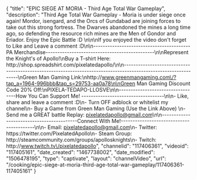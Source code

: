 {
    "title": "EPIC SIEGE AT MORIA - Third Age Total War Gameplay",
    "description": "Third Age Total War Gameplay - Moria is under siege once again!  Mordor, isengard, and the Orcs of Gundabad are joining forces to take out this strong fortress.  The Dwarves abandoned the mines a long time ago, so defending the resource rich mines are the Men of Gondor and Eriador.  Enjoy the Epic Battle :D \n\n\nIf you enjoyed the video don't forget to Like and Leave a comment :D\n\n-----------------------------------------PA Merchandise----------------------------------------------\n\nRepresent the Knight's of Apollo!\nBuy a T-shirt Here: http:\/\/shop.spreadshirt.com\/pixelatedapollo\/\n\n---------------------------------------------------------------------------------------------------------------\nGreen Man Gaming Link:\nhttp:\/\/www.greenmangaming.com\/?tap_a=1964-996bbb&tap_s=29753-aa0a78\n\nGreen Man Gaming Discount Code 20% Off:\nPIXELA-TEDAPO-LLOSVE\n\n----------------------------------How You Can Support Me! -----------------------------------\n\n- Like, share and leave a comment :D\n- Turn OFF adblock or whitelist my channel\n- Buy a Game from Green Man Gaming (Use the Link Above) \n- Send me a GREAT battle Replay: pixelatedapollo@gmail.com\n\n------------------------------------------Connect With Me!-----------------------------------------\n\n- Email: pixelatedapollo@gmail.com\n- Twitter: https:\/\/twitter.com\/PixelatedApollo\n- Steam Group:  http:\/\/steamcommunity.com\/groups\/apollosknights\n- Twitch: http:\/\/www.twitch.tv\/pixelatedapollo",
    "channelid": "117406361",
    "videoid": "117405161",
    "date_created": "1467738002",
    "date_modified": "1506478195",
    "type": "captivate",
    "layout": "channelVideo",
    "url": "\/cooking\/epic-siege-at-moria-third-age-total-war-gameplay\/117406361-117405161"
}